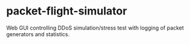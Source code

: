 packet-flight-simulator
=======================

Web GUI controlling DDoS simulation/stress test with logging of packet generators and statistics.
